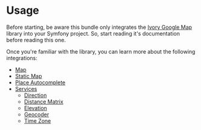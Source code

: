 # Usage

Before starting, be aware this bundle only integrates the [Ivory Google Map](https://github.com/egeloen/ivory-google-map) 
library into your Symfony project. So, start reading it's documentation before reading this one.

Once you're familiar with the library, you can learn more about the following integrations:

 - [Map](/Resources/doc/map.md)
 - [Static Map](/Resources/doc/static_map.md)
 - [Place Autocomplete](/Resources/doc/place_autocomplete.md)
 - [Services](/Resources/doc/service/index.md)
     - [Direction](/Resources/doc/service/direction.md)
     - [Distance Matrix](/Resources/doc/service/distance_matrix.md)
     - [Elevation](/Resources/doc/service/elevation.md)
     - [Geocoder](/Resources/doc/service/geocoder.md)
     - [Time Zone](/Resources/doc/service/time_zone.md)
